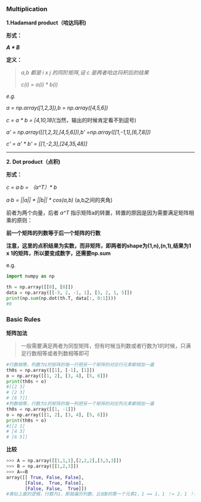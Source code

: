 ### Multiplication
**1.Hadamard product（哈达玛积)**

**形式：**

***A * B***

**定义：**

>*a,b 都是 i x j 的同阶矩阵,设 c 是两者哈达玛积后的结果*
>
>*c(i) = a(i) * b(i)*

*e.g.* 

*a = np.array([1,2,3]),b = np.array([4,5,6])*

*c = a * b = [4,10,18]*(当然，输出的时候肯定看不到逗号)

*a' = np.array([[1,2,3],[4,5,6]]),b' =np.array([[1,-1,1],[6,7,8]])*

*c' = a' * b' = [[1,-2,3],[24,35,48]]*

***
**2. Dot product（点积)**

**形式：**

*c = a·b = （a^T）\* b* 

*a·b = ||a|| * ||b|| * cos(a,b)* (a,b之间的夹角)

前者为两个向量，后者 *a^T* 指示矩阵a的转置，转置的原因是因为需要满足矩阵相乘的原则：

**前一个矩阵的列数等于后一个矩阵的行数**

**注意，这里的点积结果为实数，而非矩阵，即两者的shape为(1,n),(n,1),结果为1 x 1的矩阵，所以要变成数字，还需要np.sum**

e.g.

```python
import numpy as np

th = np.array([[0], [0]])
data = np.array([[-3, 2, -1, 1], [3, 2, 1, 5]])
print(np.sum(np.dot(th.T, data[:, 0:1])))
#0
```

### Basic Rules

**矩阵加法**
>一般需要满足两者为同型矩阵，但有时候当列数或者行数为1的时候，只满足行数相等或者列数相等即可
```python
#行数相等，列数为1的矩阵的每一行把另一个矩阵的对应行元素都相加一遍
th0s = np.array([[1], [-1], [1]])
o = np.array([[1, 2], [3, 4], [5, 6]])
print(th0s + o)
#[[2 3]
# [2 3]
# [6 7]]
#列数相等，行数为1的矩阵的每一列把另一个矩阵的对应列元素都相加一遍
th0s = np.array([[1, -1]])
o = np.array([[1, 2], [3, 4], [5, 6]])
print(th0s + o)
#[[2 1]
# [4 3]
# [6 5]]
```

**比较**
```python
>>> A = np.array([[1,1,1],[2,2,2],[3,3,3]])
>>> B = np.array([[1,2,3]])
>>> A==B
array([[ True, False, False],
       [False,  True, False],
       [False, False,  True]])
#类似上面的逻辑，行数为1，那就遍历列数，比如B的第一个元素1，1 == 1，1 ！= 2，1 ！= 3
```